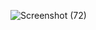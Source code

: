 ![Screenshot (72)](https://github.com/khushi505/News-Website/assets/121372231/163d5e4b-d296-4bf1-ba17-ab133ec4a6df)
